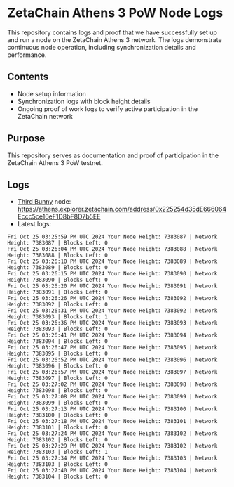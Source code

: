 # ZetaChain Athens 3 PoW Node Logs
This repository contains logs and proof that we have successfully set up and run a node on the ZetaChain Athens 3 network. The logs demonstrate continuous node operation, including synchronization details and performance.

## Contents
- Node setup information
- Synchronization logs with block height details
- Ongoing proof of work logs to verify active participation in the ZetaChain network

## Purpose
This repository serves as documentation and proof of participation in the ZetaChain Athens 3 PoW testnet.

## Logs

- [Third Bunny](https://thirdbunny.xyz/) node: https://athens.explorer.zetachain.com/address/0x225254d35dE666064Eccc5ce16eF1D8bF8D7b5EE
- Latest logs:
```
Fri Oct 25 03:25:59 PM UTC 2024 Your Node Height: 7383087 | Network Height: 7383087 | Blocks Left: 0
Fri Oct 25 03:26:04 PM UTC 2024 Your Node Height: 7383088 | Network Height: 7383088 | Blocks Left: 0
Fri Oct 25 03:26:10 PM UTC 2024 Your Node Height: 7383089 | Network Height: 7383089 | Blocks Left: 0
Fri Oct 25 03:26:15 PM UTC 2024 Your Node Height: 7383090 | Network Height: 7383090 | Blocks Left: 0
Fri Oct 25 03:26:20 PM UTC 2024 Your Node Height: 7383091 | Network Height: 7383091 | Blocks Left: 0
Fri Oct 25 03:26:26 PM UTC 2024 Your Node Height: 7383092 | Network Height: 7383092 | Blocks Left: 0
Fri Oct 25 03:26:31 PM UTC 2024 Your Node Height: 7383092 | Network Height: 7383093 | Blocks Left: 1
Fri Oct 25 03:26:36 PM UTC 2024 Your Node Height: 7383093 | Network Height: 7383093 | Blocks Left: 0
Fri Oct 25 03:26:41 PM UTC 2024 Your Node Height: 7383094 | Network Height: 7383094 | Blocks Left: 0
Fri Oct 25 03:26:47 PM UTC 2024 Your Node Height: 7383095 | Network Height: 7383095 | Blocks Left: 0
Fri Oct 25 03:26:52 PM UTC 2024 Your Node Height: 7383096 | Network Height: 7383096 | Blocks Left: 0
Fri Oct 25 03:26:57 PM UTC 2024 Your Node Height: 7383097 | Network Height: 7383097 | Blocks Left: 0
Fri Oct 25 03:27:02 PM UTC 2024 Your Node Height: 7383098 | Network Height: 7383098 | Blocks Left: 0
Fri Oct 25 03:27:08 PM UTC 2024 Your Node Height: 7383099 | Network Height: 7383099 | Blocks Left: 0
Fri Oct 25 03:27:13 PM UTC 2024 Your Node Height: 7383100 | Network Height: 7383100 | Blocks Left: 0
Fri Oct 25 03:27:18 PM UTC 2024 Your Node Height: 7383101 | Network Height: 7383101 | Blocks Left: 0
Fri Oct 25 03:27:24 PM UTC 2024 Your Node Height: 7383102 | Network Height: 7383102 | Blocks Left: 0
Fri Oct 25 03:27:29 PM UTC 2024 Your Node Height: 7383102 | Network Height: 7383103 | Blocks Left: 1
Fri Oct 25 03:27:34 PM UTC 2024 Your Node Height: 7383103 | Network Height: 7383103 | Blocks Left: 0
Fri Oct 25 03:27:40 PM UTC 2024 Your Node Height: 7383104 | Network Height: 7383104 | Blocks Left: 0
```

